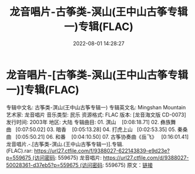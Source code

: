 ﻿---
title: 龙音唱片-古筝类-溟山(王中山古筝专辑一)专辑(FLAC)
date: 2022-08-01 14:28:27
categories: 古典音乐、新世纪、纯音雅乐
tags: 纯音雅乐
---
# 龙音唱片-[古筝类-溟山(王中山古筝专辑一)]专辑(FLAC)

专辑中文名:
古筝类-溟山(王中山古筝专辑一)
专辑英文名: Mingshan
Mountain
艺术家: 龙音唱片
音乐类型: 民乐
资源格式: FLAC
版本: [龙音海文版 CD-0073]
发行时间: 2003年
地区: 大陆
专辑曲目:
01.
溟山    [0:08:18.71]
02.
彝族舞曲   [0:07:50.02]
03.
暗香    [0:05:13.28]
04.
打虎上山   [0:02:53.35]
05.
秦桑曲   [0:05:50.21]
06.
和番    [0:04:10.50]
07.
古筝协奏曲《岳飞》   [0:16:01.41]
龙音唱片.-.[古筝类-溟山.(王中山古筝专辑一)].专辑.(FLAC).rar: https://url27.ctfile.com/f/9388027-622143839-e9d23e?p=559675 (访问密码:
559675)
龙音唱片: https://url27.ctfile.com/d/9388027-50028361-d37eb5?p=559675 (访问密码:
559675)
原文：[链接](https://blog.sina.com.cn/s/blog_1647c7e7601030ynb.html)